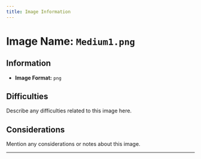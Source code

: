 ```yaml
---
title: Image Information
---
```


# Image Name: `Medium1.png`

## Information

- **Image Format:** `png`

## Difficulties

Describe any difficulties related to this image here.

## Considerations

Mention any considerations or notes about this image.

---
